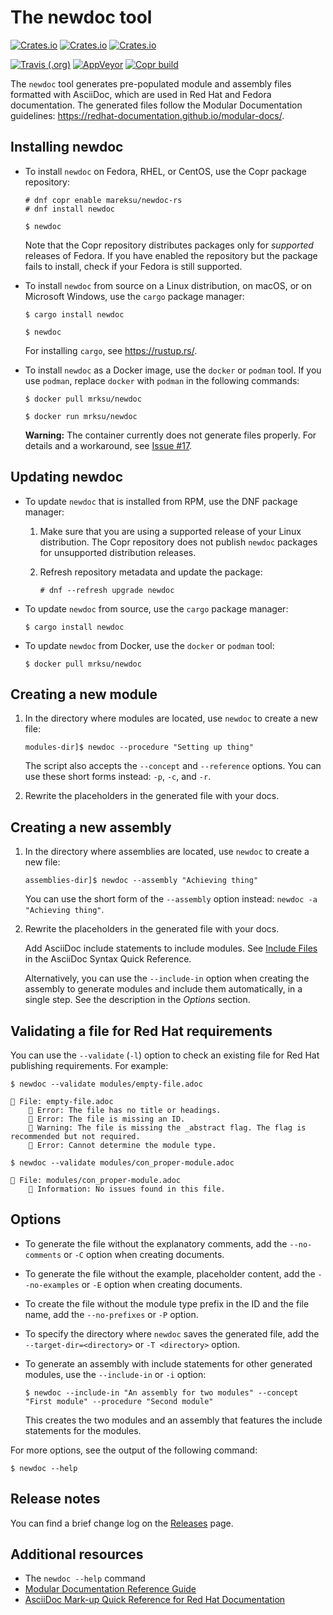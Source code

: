 # The newdoc tool

[![Crates.io](https://img.shields.io/crates/v/newdoc)](https://crates.io/crates/newdoc)
[![Crates.io](https://img.shields.io/crates/d/newdoc)](https://crates.io/crates/newdoc)
[![Crates.io](https://img.shields.io/crates/l/newdoc)](https://crates.io/crates/newdoc)

[![Travis (.org)](https://img.shields.io/travis/redhat-documentation/newdoc)](https://travis-ci.org/github/redhat-documentation/newdoc)
[![AppVeyor](https://img.shields.io/appveyor/build/mrksu/newdoc)](https://ci.appveyor.com/project/mrksu/newdoc)
[![Copr build](https://copr.fedorainfracloud.org/coprs/mareksu/newdoc-rs/package/newdoc/status_image/last_build.png)](https://copr.fedorainfracloud.org/coprs/mareksu/newdoc-rs/package/newdoc/)

The `newdoc` tool generates pre-populated module and assembly files formatted with AsciiDoc, which are used in Red Hat and Fedora documentation. The generated files follow the Modular Documentation guidelines: <https://redhat-documentation.github.io/modular-docs/>.

## Installing newdoc

* To install `newdoc` on Fedora, RHEL, or CentOS, use the Copr package repository:

    ```
    # dnf copr enable mareksu/newdoc-rs
    # dnf install newdoc
    
    $ newdoc
    ```

    Note that the Copr repository distributes packages only for *supported* releases of Fedora. If you have enabled the repository but the package fails to install, check if your Fedora is still supported.

* To install `newdoc` from source on a Linux distribution, on macOS, or on Microsoft Windows, use the `cargo` package manager:

    ```
    $ cargo install newdoc
    
    $ newdoc
    ```

    For installing `cargo`, see <https://rustup.rs/>.
    
* To install `newdoc` as a Docker image, use the `docker` or `podman` tool. If you use `podman`, replace `docker` with `podman` in the following commands:

    ```
    $ docker pull mrksu/newdoc
    
    $ docker run mrksu/newdoc
    ```
    
    **Warning:** The container currently does not generate files properly. For details and a workaround, see [Issue #17](https://github.com/redhat-documentation/newdoc/issues/17).


## Updating newdoc

* To update `newdoc` that is installed from RPM, use the DNF package manager:

    1. Make sure that you are using a supported release of your Linux distribution. The Copr repository does not publish `newdoc` packages for unsupported distribution releases.

    2. Refresh repository metadata and update the package:

        ```
        # dnf --refresh upgrade newdoc
        ```

* To update `newdoc` from source, use the `cargo` package manager:

    ```
    $ cargo install newdoc
    ```

* To update `newdoc` from Docker, use the `docker` or `podman` tool:

    ```
    $ docker pull mrksu/newdoc
    ```


## Creating a new module

1. In the directory where modules are located, use `newdoc` to create a new file:

    ```
    modules-dir]$ newdoc --procedure "Setting up thing"
    ```

    The script also accepts the `--concept` and `--reference` options. You can use these short forms instead: `-p`, `-c`, and `-r`.

2. Rewrite the placeholders in the generated file with your docs.


## Creating a new assembly

1. In the directory where assemblies are located, use `newdoc` to create a new file:

    ```
    assemblies-dir]$ newdoc --assembly "Achieving thing"
    ```
    
    You can use the short form of the `--assembly` option instead: `newdoc -a "Achieving thing"`.
    
2. Rewrite the placeholders in the generated file with your docs.

    Add AsciiDoc include statements to include modules. See [Include Files](https://asciidoctor.org/docs/asciidoc-syntax-quick-reference/#include-files) in the AsciiDoc Syntax Quick Reference.

    Alternatively, you can use the `--include-in` option when creating the assembly to generate modules and include them automatically, in a single step. See the description in the *Options* section.


## Validating a file for Red Hat requirements

You can use the `--validate` (`-l`) option to check an existing file for Red Hat publishing requirements. For example:

```
$ newdoc --validate modules/empty-file.adoc

💾 File: empty-file.adoc
    🔴 Error: The file has no title or headings.
    🔴 Error: The file is missing an ID.
    🔶 Warning: The file is missing the _abstract flag. The flag is recommended but not required.
    🔴 Error: Cannot determine the module type.
```

```
$ newdoc --validate modules/con_proper-module.adoc

💾 File: modules/con_proper-module.adoc
    🔷 Information: No issues found in this file.
```


## Options

* To generate the file without the explanatory comments, add the `--no-comments` or `-C` option when creating documents.

* To generate the file without the example, placeholder content, add the `--no-examples` or `-E` option when creating documents.

* To create the file without the module type prefix in the ID and the file name, add the `--no-prefixes` or `-P` option.

* To specify the directory where `newdoc` saves the generated file, add the `--target-dir=<directory>` or `-T <directory>` option.

* To generate an assembly with include statements for other generated modules, use the `--include-in` or `-i` option:

    ```
    $ newdoc --include-in "An assembly for two modules" --concept "First module" --procedure "Second module"
    ```

    This creates the two modules and an assembly that features the include statements for the modules.

For more options, see the output of the following command:

```
$ newdoc --help
```

## Release notes

You can find a brief change log on the [Releases](https://github.com/redhat-documentation/newdoc/releases) page.


## Additional resources

* The `newdoc --help` command
* [Modular Documentation Reference Guide](https://redhat-documentation.github.io/modular-docs/)
* [AsciiDoc Mark-up Quick Reference for Red Hat Documentation](https://redhat-documentation.github.io/asciidoc-markup-conventions/)

